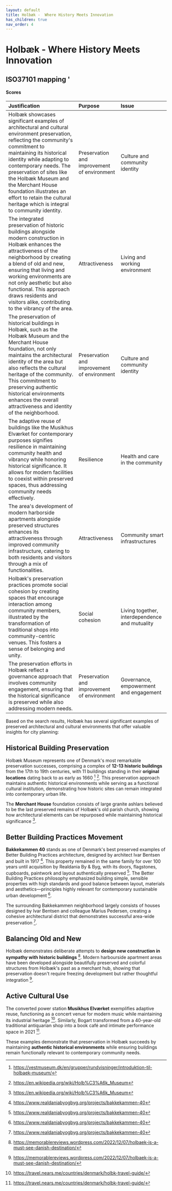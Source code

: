 ```yaml
---
layout: default
title: Holbæk -  Where History Meets Innovation
has_children: true
nav_order: 4
---
```




# Holbæk -  Where History Meets Innovation

## ISO37101 mapping '

#### Scores

| Justification                                                                                                                                                                                                                                                                                                                                                                                      | Purpose                                     | Issue                                          |
|:---------------------------------------------------------------------------------------------------------------------------------------------------------------------------------------------------------------------------------------------------------------------------------------------------------------------------------------------------------------------------------------------------|:--------------------------------------------|:-----------------------------------------------|
| Holbæk showcases significant examples of architectural and cultural environment preservation, reflecting the community's commitment to maintaining its historical identity while adapting to contemporary needs. The preservation of sites like the Holbæk Museum and the Merchant House foundation illustrates an effort to retain the cultural heritage which is integral to community identity. | Preservation and improvement of environment | Culture and community identity                 |
| The integrated preservation of historic buildings alongside modern construction in Holbæk enhances the attractiveness of the neighborhood by creating a blend of old and new, ensuring that living and working environments are not only aesthetic but also functional. This approach draws residents and visitors alike, contributing to the vibrancy of the area.                                | Attractiveness                              | Living and working environment                 |
| The preservation of historical buildings in Holbæk, such as the Holbæk Museum and the Merchant House foundation, not only maintains the architectural identity of the area but also reflects the cultural heritage of the community. This commitment to preserving authentic historical environments enhances the overall attractiveness and identity of the neighborhood.                         | Preservation and improvement of environment | Culture and community identity                 |
| The adaptive reuse of buildings like the Musikhus Elværket for contemporary purposes signifies resilience in maintaining community health and vibrancy while honoring historical significance. It allows for modern facilities to coexist within preserved spaces, thus addressing community needs effectively.                                                                                    | Resilience                                  | Health and care in the community               |
| The area's development of modern harborside apartments alongside preserved structures enhances its attractiveness through improved community infrastructure, catering to both residents and visitors through a mix of functionalities.                                                                                                                                                             | Attractiveness                              | Community smart infrastructures                |
| Holbæk's preservation practices promote social cohesion by creating spaces that encourage interaction among community members, illustrated by the transformation of traditional shops into community-centric venues. This fosters a sense of belonging and unity.                                                                                                                                  | Social cohesion                             | Living together, interdependence and mutuality |
| The preservation efforts in Holbæk reflect a governance approach that involves community engagement, ensuring that the historical significance is preserved while also addressing modern needs.                                                                                                                                                                                                    | Preservation and improvement of environment | Governance, empowerment and engagement         |

Based on the search results, Holbæk has several significant examples of preserved architectural and cultural environments that offer valuable insights for city planning:

## Historical Building Preservation

Holbæk Museum represents one of Denmark's most remarkable preservation successes, comprising a complex of **12-13 historic buildings** from the 17th to 19th centuries, with 11 buildings standing in their **original locations** dating back to as early as 1660 [^1] [^2]. This preservation approach maintains authentic historical environments while serving as a functional cultural institution, demonstrating how historic sites can remain integrated into contemporary urban life.

The **Merchant House** foundation consists of large granite ashlars believed to be the last preserved remains of Holbæk's old parish church, showing how architectural elements can be repurposed while maintaining historical significance [^2].

## Better Building Practices Movement

**Bakkekammen 40** stands as one of Denmark's best preserved examples of Better Building Practices architecture, designed by architect Ivar Bentsen and built in 1917 [^3]. This property remained in the same family for over 100 years until acquisition by Realdania By & Byg, with its doors, flagstones, cupboards, paintwork and layout authentically preserved [^3]. The Better Building Practices philosophy emphasized building simple, sensible properties with high standards and good balance between layout, materials and aesthetics—principles highly relevant for contemporary sustainable urban development [^3].

The surrounding Bakkekammen neighborhood largely consists of houses designed by Ivar Bentsen and colleague Marius Pedersen, creating a cohesive architectural district that demonstrates successful area-wide preservation [^3].

## Balancing Old and New

Holbæk demonstrates deliberate attempts to **design new construction in sympathy with historic buildings** [^4]. Modern harbourside apartment areas have been developed alongside beautifully preserved and colorful structures from Holbæk's past as a merchant hub, showing that preservation doesn't require freezing development but rather thoughtful integration [^4].

## Active Cultural Use

The converted power station **Musikhus Elværket** exemplifies adaptive reuse, functioning as a concert venue for modern music while maintaining its industrial heritage [^5]. Similarly, Bogart transformed from a 40-year-old traditional antiquarian shop into a book café and intimate performance space in 2021 [^5].

These examples demonstrate that preservation in Holbæk succeeds by maintaining **authentic historical environments** while ensuring buildings remain functionally relevant to contemporary community needs.

[^1]: https://vestmuseum.dk/en/grupper/rundvisninger/introduktion-til-holbaek-museum/
[^2]: https://en.wikipedia.org/wiki/Holb%C3%A6k_Museum
[^3]: https://www.realdaniabyogbyg.org/projects/bakkekammen-40
[^4]: https://memorablereviews.wordpress.com/2022/12/07/holbaek-is-a-must-see-danish-destination/
[^5]: https://travel.nears.me/countries/denmark/holbk-travel-guide/